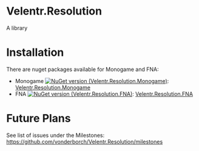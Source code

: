 # Velentr.Resolution
A library

# Installation
There are nuget packages available for Monogame and FNA:
- Monogame [![NuGet version (Velentr.Resolution.Monogame)](https://img.shields.io/nuget/v/Velentr.Resolution.Monogame.svg?style=flat-square)](https://www.nuget.org/packages/Velentr.Resolution.Monogame/): [Velentr.Resolution.Monogame](https://www.nuget.org/packages/Velentr.Resolution.Monogame/)
- FNA [![NuGet version (Velentr.Resolution.FNA)](https://img.shields.io/nuget/v/Velentr.Resolution.FNA.svg?style=flat-square)](https://www.nuget.org/packages/Velentr.Resolution.FNA/): [Velentr.Resolution.FNA](https://www.nuget.org/packages/Velentr.Resolution.FNA/)

# Future Plans
See list of issues under the Milestones: https://github.com/vonderborch/Velentr.Resolution/milestones